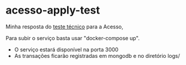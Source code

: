 # acesso-apply-test

Minha resposta do [teste técnico](https://github.com/acessocard/test-backend) para a Acesso,

Para subir o serviço basta usar "docker-compose up". 

* O serviço estará disponível na porta 3000
* As transações ficarão registradas em mongodb e no diretório logs/

